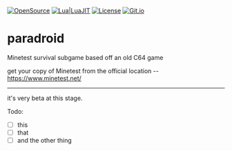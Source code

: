 [![OpenSource](https://img.shields.io/badge/Open-Source-orange.svg)](https://github.com/doyousketch2)  [![Lua|LuaJIT](https://img.shields.io/badge/Lua-LuaJIT-000080.svg)](https://www.lua.org/)  [![License](https://img.shields.io/badge/license-AGPL--v3-lightgrey.svg)](https://www.gnu.org/licenses/agpl-3.0.en.html)  [![Git.io](https://img.shields.io/badge/Git.io-vAV41-233139.svg)](https://git.io/vAV41) 


# paradroid
Minetest survival subgame based off an old C64 game  

get your copy of Minetest from the official location -- https://www.minetest.net/  

---

it's very beta at this stage.  

Todo:  

- [ ] this  
- [ ] that  
- [ ] and the other thing
